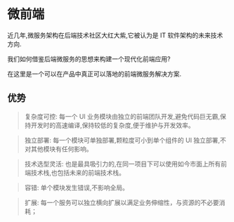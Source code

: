 # 微前端

近几年,微服务架构在后端技术社区大红大紫,它被认为是 IT 软件架构的未来技术方向.

我们如何借鉴后端微服务的思想来构建一个现代化前端应用?

在这里是一个可以在产品中真正可以落地的前端微服务解决方案.

## 优势

> 复杂度可控: 每一个 UI 业务模块由独立的前端团队开发,避免代码巨无霸,保持开发时的高速编译,保持较低的复杂度,便于维护与开发效率。

> 独立部署: 每一个模块可单独部署,颗粒度可小到单个组件的 UI 独立部署,不对其他模块有任何影响。

> 技术选型灵活: 也是最具吸引力的,在同一项目下可以使用如今市面上所有前端技术栈,也包括未来的前端技术栈。

> 容错: 单个模块发生错误,不影响全局。

> 扩展: 每一个服务可以独立横向扩展以满足业务伸缩性，与资源的不必要消耗；

